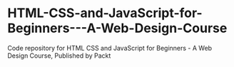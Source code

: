 # HTML-CSS-and-JavaScript-for-Beginners---A-Web-Design-Course
Code repository for HTML CSS and JavaScript for Beginners - A Web Design Course, Published by Packt
